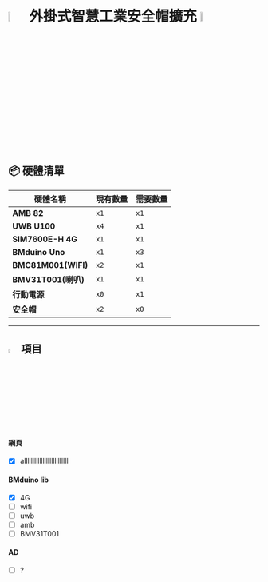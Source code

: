 # <img src="https://media.discordapp.net/stickers/867827427501408266.png" width="7%" alt="goose"> 外掛式智慧工業安全帽擴充 <img src="https://media.discordapp.net/stickers/867827427501408266.png" width="7%" alt="goose">
## 📦 硬體清單
| 硬體名稱            | 現有數量 | 需要數量 |
| ------------------- | -------- | -------- |
| **AMB 82**          | `x1`     | `x1`     |
| **UWB U100**        | `x4`     | `x1`     |
| **SIM7600E-H 4G**   | `x1`     | `x1`     |
| **BMduino Uno**     | `x1`     | `x3`     |
| **BMC81M001(WIFI)** | `x2`     | `x1`     |
| **BMV31T001(喇叭)** | `x1`     | `x1`     |
| **行動電源**        | `x0`     | `x1`     |
| **安全帽**          | `x2`     | `x0`     |

---

## <img src="https://cdn3.emoji.gg/emojis/48188-cat-cips.gif" width="4%" alt="cat"> 項目
#### 網頁
- [x] alllllllllllllllllllllllllll


#### BMduino lib
- [x] 4G
- [ ] wifi
- [ ] uwb
- [ ] amb
- [ ] BMV31T001

#### AD
- [ ] ?
